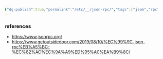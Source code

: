 ```yaml
---
{"dg-publish":true,"permalink":"/etc/__/json-rpc/","tags":["json","rpc"],"dgShowBacklinks":true,"dgShowLocalGraph":true,"dgShowInlineTitle":true,"dgEnableSearch":true,"dgLinkPreview":true,"dgShowTags":true,"noteIcon":""}
---
```






### references
- https://www.jsonrpc.org/
- https://www.getoutsidedoor.com/2019/08/10/%EC%99%9C-json-rpc%EB%A5%BC-%EC%82%AC%EC%9A%A9%ED%95%A0%EA%B9%8C/